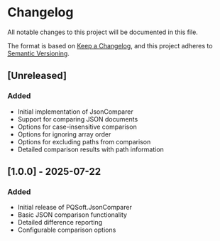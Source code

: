 # Changelog

All notable changes to this project will be documented in this file.

The format is based on [Keep a Changelog](https://keepachangelog.com/en/1.0.0/),
and this project adheres to [Semantic Versioning](https://semver.org/spec/v2.0.0.html).

## [Unreleased]

### Added
- Initial implementation of JsonComparer
- Support for comparing JSON documents
- Options for case-insensitive comparison
- Options for ignoring array order
- Options for excluding paths from comparison
- Detailed comparison results with path information

## [1.0.0] - 2025-07-22

### Added
- Initial release of PQSoft.JsonComparer
- Basic JSON comparison functionality
- Detailed difference reporting
- Configurable comparison options
